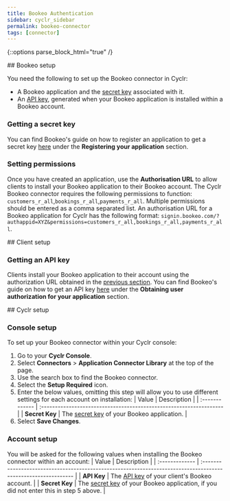 ```yaml
---
title: Bookeo Authentication
sidebar: cyclr_sidebar
permalink: bookeo-connector
tags: [connector]
---
```

{::options parse_block_html="true" /}
<section class="card">
<a name="bookeo-setup"></a>

</section>
<section class="card">
## Bookeo setup

You need the following to set up the Bookeo connector in Cyclr:
-   A Bookeo application and the [secret key](#getting-a-secret-key) associated with it.
-   An [API key](#getting-an-api-key), generated when your Bookeo application is installed within a Bookeo account.

<a name="getting-a-secret-key"></a>
### Getting a secret key

You can find Bookeo's guide on how to register an application to get a secret key [here](https://www.bookeo.com/api/setup/) under the **Registering your application** section.

<a name="setting-permissions"></a>
### Setting permissions

Once you have created an application, use the **Authorisation URL** to allow clients to install your Bookeo application to their Bookeo account. The Cyclr Bookeo connector requires the following permissions to function: `customers_r_all`,`bookings_r_all`,`payments_r_all`. Multiple permissions should be entered as a comma separated list. An authorisation URL for a Bookeo application for Cyclr has the following format: `signin.bookeo.com/?authappid=XYZ&permissions=customers_r_all,bookings_r_all,payments_r_all`.

<a name="client-setup"></a>

</section>
<section class="card">
## Client setup

<a name="getting-an-api-key"></a>
### Getting an API key

Clients install your Bookeo application to their account using the authorization URL obtained in the [previous section](#setting-permissions). You can find Bookeo's guide on how to get an API key [here](https://www.bookeo.com/api/setup/) under the **Obtaining user authorization for your application** section.

<a name="cyclr-setup"></a>

</section>
<section class="card">
## Cyclr setup

<a name="console-setup"></a>
### Console setup

To set up your Bookeo connector within your Cyclr console:

1. Go to your **Cyclr Console**.
2. Select **Connectors** > **Application Connector Library** at the top of the page.
3. Use the search box to find the Bookeo connector.
4. Select the **Setup Required** icon.
5. Enter the below values, omitting this step will allow you to use different settings for each account on installation:
    | Value          | Description                                                         |
    | :------------- | :------------------------------------------------------------------ |
    | **Secret Key** | The [secret key](#getting-a-secret-key) of your Bookeo application. |
6. Select **Save Changes**.

<a name="account-setup"></a>
### Account setup

You will be asked for the following values when installing the Bookeo connector within an account:
| Value          | Description                                                                                                    |
| :------------- | :------------------------------------------------------------------------------------------------------------- |
| **API Key**    | The [API key](#getting-an-api-key) of your client's Bookeo account.                                            |
| **Secret Key** | The [secret key](#getting-a-secret-key) of your Bookeo application, if you did not enter this in step 5 above. |

</section>
